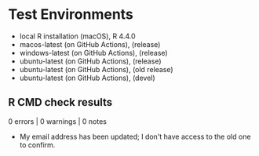 # Test Environments
* local R installation (macOS), R 4.4.0
* macos-latest (on GitHub Actions), (release)
* windows-latest (on GitHub Actions), (release)
* ubuntu-latest (on GitHub Actions), (release)
* ubuntu-latest (on GitHub Actions), (old release)
* ubuntu-latest (on GitHub Actions), (devel)

## R CMD check results

0 errors | 0 warnings | 0 notes

* My email address has been updated; I don't have access to the old one to confirm.

